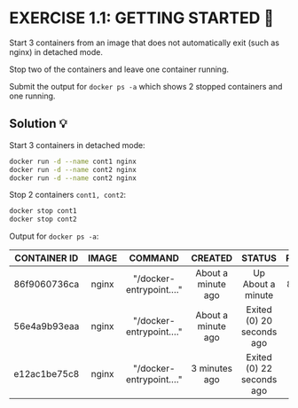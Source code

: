 # EXERCISE 1.1: GETTING STARTED 🤔
Start 3 containers from an image that does not automatically exit (such as nginx) in detached mode.

Stop two of the containers and leave one container running.

Submit the output for `docker ps -a` which shows 2 stopped containers and one running.

## Solution 💡

Start 3 containers in detached mode:

```bash
docker run -d --name cont1 nginx
docker run -d --name cont2 nginx
docker run -d --name cont2 nginx
```

Stop 2 containers `cont1, cont2`:

```bash
docker stop cont1
docker stop cont2
```
Output for `docker ps -a`:

| **CONTAINER ID** | **IMAGE** | **COMMAND** | **CREATED** | **STATUS** | **PORTS** | **NAMES** |
| :---: | :---: | :---: | :---: | :---: | :---: | :---: |
| 86f9060736ca | nginx | "/docker-entrypoint.…" | About a minute ago | Up About a minute | 80/tcp | cont3 |
| 56e4a9b93eaa | nginx | "/docker-entrypoint.…" | About a minute ago | Exited (0) 20 seconds ago |  | cont2 |
| e12ac1be75c8 | nginx | "/docker-entrypoint.…" | 3 minutes ago | Exited (0) 22 seconds ago |  | cont1 |